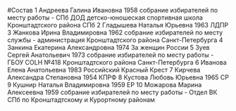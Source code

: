 #Состав
1 Андреева Галина Ивановна 1958 собрание избирателей по месту работы - СПб ДОД детско-юношеская спортивная школа Кронштадтского района СПб
2 Гладышева Наталья Юрьевна 1963 ЛДПР
3 Жанкова Ирина Владимировна 1962 собрание избирателей по месту службы - администрация Кронштадтского района Санкт-Петербурга
4 Занкина Екатерина Александровна 1974 За женщин России
5 Зуев Сергей Анатольевич 1973 собрание избирателей по месту работы - ГБОУ COLH №418 Кронштадтского района Санкт-Петербурга
6 Иванова Елена Анатольевна 1983 Российский Красный Крест
7 Кирчева Александра Степановна 1954 КПРФ
8 Кустова Любовь Юрьевна 1965 СР
9 Кушнир Наталья Владимировна 1959 ЕР
10 Можарова Марина Алексеевна 1959 собрание избирателей по месту работы - Отдел ВК СПб по Кронштадтскому и Курортному районам
